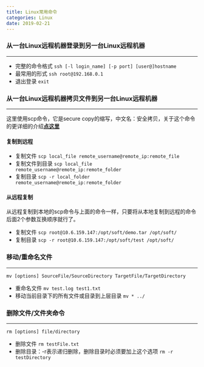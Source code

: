 ```yaml
---
title: Linux常用命令
categories: Linux
date: 2019-02-21
---
```


### 从一台Linux远程机器登录到另一台Linux远程机器
---
* 完整的命令格式
`ssh [-l login_name] [-p port] [user@]hostname `
* 最常用的形式
`ssh root@192.168.0.1`
* 退出登录
`exit`

### 从一台Linux远程机器拷贝文件到另一台Linux远程机器
---
这里使用scp命令，它是secure copy的缩写，中文名：安全拷贝，关于这个命令的更详细的介绍[**点这里**](https://linuxtools-rst.readthedocs.io/zh_CN/latest/tool/scp.html)
#### 复制到远程
* 复制文件
`scp local_file remote_username@remote_ip:remote_file`
* 复制文件到目录
`scp local_file remote_username@remote_ip:remote_folder`
* 复制目录
`scp -r local_folder remote_username@remote_ip:remote_folder`

#### 从远程复制
从远程复制到本地的scp命令与上面的命令一样，只要将从本地复制到远程的命令后面2个参数互换顺序就行了。
* 复制文件
`scp root@10.6.159.147:/opt/soft/demo.tar /opt/soft/`
* 复制目录
`scp -r root@10.6.159.147:/opt/soft/test /opt/soft/`

### 移动/重命名文件
---
`mv [options] SourceFile/SourceDirectory TargetFile/TargetDirectory`
* 重命名文件
`mv test.log test1.txt`
* 移动当前目录下的所有文件或目录到上层目录
`mv * ../`

### 删除文件/文件夹命令
---
`rm [options] file/directory`
* 删除文件
`rm testFile.txt`
* 删除目录：-r表示递归删除，删除目录时必须要加上这个选项
`rm -r testDirectory`